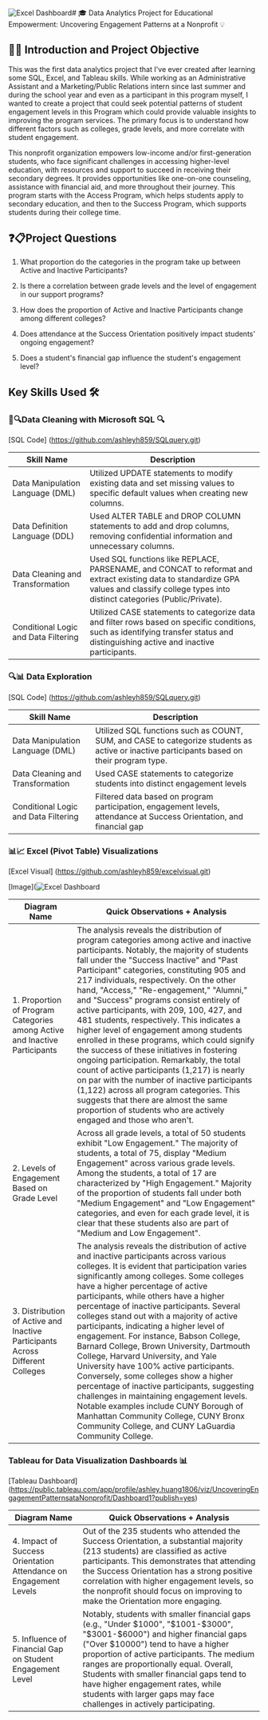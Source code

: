 ![Excel Dashboard](https://github.com/ashleyh859/internship_project/assets/138391564/53b1fdfc-708e-4dc1-96d0-c36fe11a64a5)# 🎓 Data Analytics Project for Educational Empowerment: Uncovering Engagement Patterns at a Nonprofit 💡

## 🎯👋 Introduction and Project Objective

This was the first data analytics project that I've ever created after learning some SQL, Excel, and Tableau skills. While working as an Administrative Assistant and a Marketing/Public Relations intern since last summer and during the school year and even as a participant in this program myself, I wanted to create a project that could seek potential patterns of student engagement levels in this Program which could provide valuable insights to improving the program services. The primary focus is to understand how different factors such as colleges, grade levels, and more correlate with student engagement. 

This nonprofit organization empowers low-income and/or first-generation students, who face significant challenges in accessing higher-level education, with resources and support to succeed in receiving their secondary degrees. It provides opportunities like one-on-one counseling, assistance with financial aid, and more throughout their journey. This program starts with the Access Program, which helps students apply to secondary education, and then to the Success Program, which supports students during their college time. 

## ❓📋Project Questions

1. What proportion do the categories in the program take up between Active and Inactive Participants?
  
2. Is there a correlation between grade levels and the level of engagement in our support programs?
  
3. How does the proportion of Active and Inactive Participants change among different colleges?
   
4. Does attendance at the Success Orientation positively impact students' ongoing engagement?
  
5. Does a student's financial gap influence the student's engagement level?

## Key Skills Used 🛠️
### 🧹🔍Data Cleaning with Microsoft SQL 🔍

[SQL Code] (https://github.com/ashleyh859/SQLquery.git)

| Skill Name  | Description |
| ------------- | ------------- |
|Data Manipulation Language (DML)|Utilized UPDATE statements to modify existing data and set missing values to specific default values when creating new columns.|
|Data Definition Language (DDL)|Used ALTER TABLE and DROP COLUMN statements to add and drop columns, removing confidential information and unnecessary columns.|
|Data Cleaning and Transformation|Used SQL functions like REPLACE, PARSENAME, and CONCAT to reformat and extract existing data to standardize GPA values and classify college types into distinct categories (Public/Private).|
|Conditional Logic and Data Filtering|Utilized CASE statements to categorize data and filter rows based on specific conditions, such as identifying transfer status and distinguishing active and inactive participants.

### 🔍📊 Data Exploration

[SQL Code] (https://github.com/ashleyh859/SQLquery.git)

| Skill Name  | Description |
| ------------- | ------------- |
|Data Manipulation Language (DML)|Utilized SQL functions such as COUNT, SUM, and CASE to categorize students as active or inactive participants based on their program type.|
|Data Cleaning and Transformation|Used CASE statements to categorize students into distinct engagement levels|
|Conditional Logic and Data Filtering|Filtered data based on program participation, engagement levels, attendance at Success Orientation, and financial gap

### 📊📈 Excel (Pivot Table) Visualizations

[Excel Visual] (https://github.com/ashleyh859/excelvisual.git)

[Image](![Excel Dashboard](https://github.com/ashleyh859/internship_project/assets/138391564/128cf7d2-9060-400d-896a-c016ac00e3e9)


| Diagram Name  | Quick Observations + Analysis |
| ------------- | ------------- |
| 1. Proportion of Program Categories among Active and Inactive Participants  | The analysis reveals the distribution of program categories among active and inactive participants. Notably, the majority of students fall under the "Success Inactive" and "Past Participant" categories, constituting 905 and 217 individuals, respectively. On the other hand, "Access," "Re-engagement," "Alumni," and "Success" programs consist entirely of active participants, with 209, 100, 427, and 481 students, respectively. This indicates a higher level of engagement among students enrolled in these programs, which could signify the success of these initiatives in fostering ongoing participation. Remarkably, the total count of active participants (1,217) is nearly on par with the number of inactive participants (1,122) across all program categories. This suggests that there are almost the same proportion of students who are actively engaged and those who aren't.  |
| 2. Levels of Engagement Based on Grade Level  | Across all grade levels, a total of 50 students exhibit "Low Engagement." The majority of students, a total of 75, display "Medium Engagement" across various grade levels. Among the students, a total of 17 are characterized by "High Engagement." Majority of the proportion of students fall under both "Medium Engagement" and "Low Engagement" categories, and even for each grade level, it is clear that these students also are part of "Medium and Low Engagement".   |
| 3. Distribution of Active and Inactive Participants Across Different Colleges| The analysis reveals the distribution of active and inactive participants across various colleges. It is evident that participation varies significantly among colleges. Some colleges have a higher percentage of active participants, while others have a higher percentage of inactive participants. Several colleges stand out with a majority of active participants, indicating a higher level of engagement. For instance, Babson College, Barnard College, Brown University, Dartmouth College, Harvard University, and Yale University have 100% active participants. Conversely, some colleges show a higher percentage of inactive participants, suggesting challenges in maintaining engagement levels. Notable examples include CUNY Borough of Manhattan Community College, CUNY Bronx Community College, and CUNY LaGuardia Community College. |

### Tableau for Data Visualization Dashboards 📊
[Tableau Dashboard] (https://public.tableau.com/app/profile/ashley.huang1806/viz/UncoveringEngagementPatternsataNonprofit/Dashboard1?publish=yes)

| Diagram Name  | Quick Observations + Analysis |
| ------------- | ------------- |
| 4. Impact of Success Orientation Attendance on Engagement Levels  |Out of the 235 students who attended the Success Orientation, a substantial majority (213 students) are classified as active participants. This demonstrates that attending the Success Orientation has a strong positive correlation with higher engagement levels, so the nonprofit should focus on improving to make the Orientation more engaging.|
| 5. Influence of Financial Gap on Student Engagement Level| Notably, students with smaller financial gaps (e.g., "Under $1000", "$1001-$3000", "$3001-$6000") and higher financial gaps ("Over $10000") tend to have a higher proportion of active participants. The medium ranges are proportionally equal. Overall, Students with smaller financial gaps tend to have higher engagement rates, while students with larger gaps may face challenges in actively participating.|




